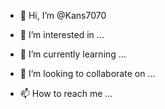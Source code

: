 - 👋 Hi, I’m @Kans7070
- 👀 I’m interested in ...
- 🌱 I’m currently learning ...
- 💞️ I’m looking to collaborate on ...

- 📫 How to reach me ...

<!---
Kans7070/Kans7070 is a ✨ special ✨ repository because its `README.md` (this file) appears on your GitHub profile.
You can click the Preview link to take a look at your changes.
--->
